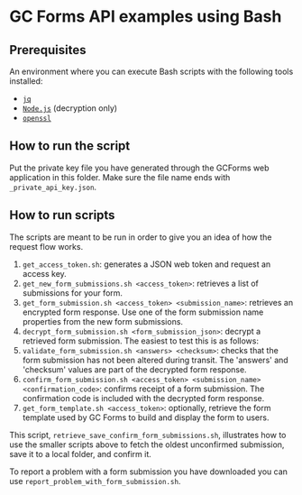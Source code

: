 # GC Forms API examples using Bash

## Prerequisites

An environment where you can execute Bash scripts with the following tools installed:
- [`jq`](https://jqlang.github.io/jq/download/)
- [`Node.js`](https://nodejs.org/en/download/package-manager) (decryption only)
- [`openssl`](https://openssl-library.org/source/index.html)

## How to run the script

Put the private key file you have generated through the GCForms web application in this folder. Make sure the file name ends with `_private_api_key.json`.

## How to run scripts

The scripts are meant to be run in order to give you an idea of how the request flow works.

1. `get_access_token.sh`: generates a JSON web token and request an access key.
2. `get_new_form_submissions.sh <access_token>`: retrieves a list of submissions for your form.
3. `get_form_submission.sh <access_token> <submission_name>`: retrieves an encrypted form response. Use one of the form submission name properties from the new form submissions. 
4. `decrypt_form_submission.sh <form_submission_json>`: decrypt a retrieved form submission. The easiest to test this is as follows:
5. `validate_form_submission.sh <answers> <checksum>`: checks that the form submission has not been altered during transit. The 'answers' and 'checksum' values are part of the decrypted form response.
6. `confirm_form_submission.sh <access_token> <submission_name> <confirmation_code>`: confirms receipt of a form submission. The confirmation code is included with the decrypted form response.
7. `get_form_template.sh <access_token>`: optionally, retrieve the form template used by GC Forms to build and display the form to users.

This script, `retrieve_save_confirm_form_submissions.sh`, illustrates how to use the smaller scripts above to fetch the oldest unconfirmed submission, save it to a local folder, and confirm it.

To report a problem with a form submission you have downloaded you can use `report_problem_with_form_submission.sh`.